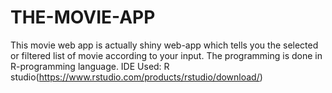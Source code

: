 # THE-MOVIE-APP
This movie web app is actually shiny web-app which tells you the selected or filtered list of movie according to your input.
The programming is done in R-programming language.
IDE Used: R studio(https://www.rstudio.com/products/rstudio/download/)

